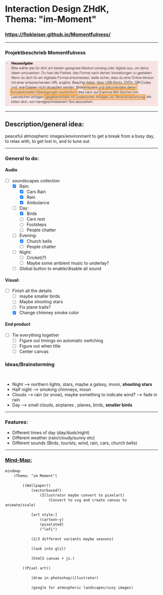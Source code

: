 # Interaction Design ZHdK, <br/> Thema: "im-Moment"


### https://flokleiser.github.io/Momentfulness/

___

### Projektbeschrieb Momentfulness

<!-- [[projektbeschrieb]] -->
![image](images/hausaufgabe/hausaufgabe.png)
___

## Description/general idea:

peaceful atmospheric images/environment to get a break from a busy day, to relax with, to get lost in, and to tune out. 

___

### General to do:

#### Audio
- [ ] soundscapes collection
    - [x] Rain:
        - [x] Cars Rain
        - [x] Rain
        - [x] Ambulance

    - [ ] Day:
        - [x] Birds
        - [ ] Cars rest
        - [ ] Footsteps
        - [ ] People chatter

    - [ ] Evening:
        - [x] Church bells
        - [ ] People chatter

    - [ ] Night:
        - [ ] Cricket(?)
        - [ ] Maybe some ambient music to underlay?

    - [ ] Global button to enable/disable all sound

#### Visual:
- [ ] Finish all the details
    - [ ] maybe smaller birds
    - [ ] Maybe shooting stars
    - [ ] Fix plane trails?
    - [x] Change chimney smoke color

#### End product
- [ ] Tie everything together
    - [ ] Figure out timings on automatic switching
    - [ ] Figure out when title
    - [ ] Center canvas

### Ideas/Brainstorming

<br/>

- Night --> northern lights, stars, maybe a galaxy, moon, **shooting stars**
- Half night --> smoking chimneys, moon
- Clouds --> rain (or snow), maybe something to indicate wind? --> fade in rain
- Day --> small clouds, airplanes , planes, birds, **smaller birds**

___

### Features:

- Different times of day (day/dusk/night)
- Different weather (rain/cloudy/sunny etc)
- Different sounds (Birds, tourists, wind, rain, cars, church bells)

___

### <ins>Mind-Map:</ins>

```mermaid
mindmap
    )Thema: "im Moment"(

        ((Wallpaper))
            (vectorbased?)
                (Illustrator maybe convert to pixelart)
                    (Convert to svg and create canvas to animate/scale)

            [art style:] 
                (cartoon-y)
                (pixelated)
                ("lofi")

            (2/3 different variants maybe seasons)

            (look into glsl)

            (html5 canvas + js.)

        ((Pixel art))

            (draw in photoshop/illustrator)

            (google for atmospheric landscapes/cozy images)


```
